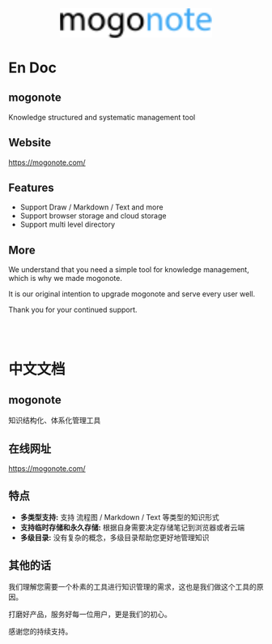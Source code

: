<div align="center">
    <a href="https://mogonote.com">
        <img width="300" src="./imgs/logo.svg"/>
    </a>
</div>

# En Doc

## mogonote

Knowledge structured and systematic management tool

## Website

https://mogonote.com/

## Features

+   Support Draw / Markdown / Text and more
+   Support browser storage and cloud storage
+   Support multi level directory

## More

We understand that you need a simple tool for knowledge management, which is why we made mogonote.

It is our original intention to upgrade mogonote and serve every user well.

Thank you for your continued support.

<br><br>

# 中文文档

## mogonote

知识结构化、体系化管理工具

## 在线网址

https://mogonote.com/

## 特点

+   **多类型支持:** 支持 流程图 / Markdown / Text 等类型的知识形式
+   **支持临时存储和永久存储:** 根据自身需要决定存储笔记到浏览器或者云端
+   **多级目录:** 没有复杂的概念，多级目录帮助您更好地管理知识

## 其他的话

我们理解您需要一个朴素的工具进行知识管理的需求，这也是我们做这个工具的原因。

打磨好产品，服务好每一位用户，更是我们的初心。

感谢您的持续支持。